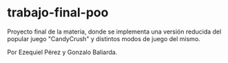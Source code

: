 # trabajo-final-poo

Proyecto final de la materia, donde se implementa una versión reducida del popular juego "CandyCrush" y distintos modos de juego del mismo.

Por Ezequiel Pérez y Gonzalo Baliarda.
